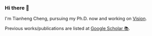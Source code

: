 ### Hi there 👋

I'm Tianheng Cheng, pursuing my Ph.D. now and working on [Vision](https://marvelcinematicuniverse.fandom.com/wiki/Vision).

Previous works/publications are listed at [Google Scholar 📚](https://scholar.google.com/citations?user=PH8rJHYAAAAJ).
